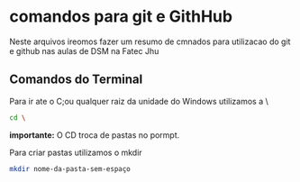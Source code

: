 # comandos para git e GithHub
Neste arquivos ireomos fazer um resumo de cmnados para utilizacao do git e github nas aulas de DSM na Fatec Jhu

## Comandos do Terminal
Para ir ate o C;ou qualquer raiz da unidade do Windows utilizamos a \
```bash
cd \
```

**importante:** O CD troca de pastas no pormpt.

Para criar pastas utilizamos o mkdir
```bash
mkdir nome-da-pasta-sem-espaço
```